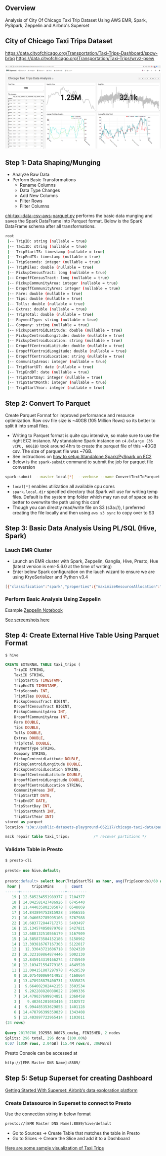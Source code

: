 ## Overview
Analysis of City Of Chicago Taxi Trip Dataset Using AWS EMR, Spark, PySpark, Zeppelin and Airbnb's Superset

## City of Chicago Taxi Trips Dataset
https://data.cityofchicago.org/Transportation/Taxi-Trips-Dashboard/spcw-brbq
https://data.cityofchicago.org/Transportation/Taxi-Trips/wrvz-psew

![](screenshots/superset_dashboard.PNG)

## Step 1: Data Shaping/Munging
- Analyze Raw Data
- Perform Basic Transformations
	- Rename Columns
	- Data Type Changes
	- Add New Columns
	- Filter Rows
	- Filter Columns

[chi-taxi-data-csv-aws-parquet.py](chi-taxi-data-csv-aws-parquet.py) performs the basic data munging and saves the Spark DataFrame into Parquet format. Below is the Spark DataFrame schema after all transformations.

```bash
root
 |-- TripID: string (nullable = true)
 |-- TaxiID: string (nullable = true)
 |-- TripStartTS: timestamp (nullable = true)
 |-- TripEndTS: timestamp (nullable = true)
 |-- TripSeconds: integer (nullable = true)
 |-- TripMiles: double (nullable = true)
 |-- PickupCensusTract: long (nullable = true)
 |-- DropoffCensusTract: long (nullable = true)
 |-- PickupCommunityArea: integer (nullable = true)
 |-- DropoffCommunityArea: integer (nullable = true)
 |-- Fare: double (nullable = true)
 |-- Tips: double (nullable = true)
 |-- Tolls: double (nullable = true)
 |-- Extras: double (nullable = true)
 |-- TripTotal: double (nullable = true)
 |-- PaymentType: string (nullable = true)
 |-- Company: string (nullable = true)
 |-- PickupCentroidLatitude: double (nullable = true)
 |-- PickupCentroidLongitude: double (nullable = true)
 |-- PickupCentroidLocation: string (nullable = true)
 |-- DropoffCentroidLatitude: double (nullable = true)
 |-- DropoffCentroidLongitude: double (nullable = true)
 |-- DropoffCentroidLocation: string (nullable = true)
 |-- CommunityAreas: integer (nullable = true)
 |-- TripStartDT: date (nullable = true)
 |-- TripEndDT: date (nullable = true)
 |-- TripStartDay: integer (nullable = true)
 |-- TripStartMonth: integer (nullable = true)
 |-- TripStartYear: integer (nullable = true)
```

## Step 2: Convert To Parquet
Create Parquet Format for improved performance and resource optimization. Raw csv file size is ~40GB (105 Million Rows) so its better to split it into small files.

- Writing to Parquet format is quite cpu intensive, so make sure to use the right EC2 instance. My standalone Spark instance on `c4.8xlarge (36 vCPU, 60GiB)` took around 4hrs to create the parquet file of this ~40GB csv. The size of parquet file was ~7GB.
- See instructions on [how to setup Standalone Spark/PySpark on EC2]( https://gist.github.com/codspire/ee4a46ec054f962d9ef028b27fcb2635)
- Below is the `spark-submit` command to submit the job for parquet file conversion
```bash
spark-submit  --master local[*]  --verbose --name ConvertTextToParquet --driver-memory 20g  --executor-memory 10g --num-executors 4 --conf spark.local.dir=/mnt/spark-tmp/ /mnt/data/chi-taxi-data-csv-aws-parquet.py
```

- `local[*]` enables utilization all available cpu cores
- `spark.local.dir` specified directory that Spark will use for writing temp files. Default is the system tmp folder which may run out of space so its better to overwrite the path using this conf
- Though you can directly read/write file on S3 (s3a://), I preferred creating the file locally and then using `aws s3 sync` to copy over to S3

## Step 3: Basic Data Analysis Using PL/SQL (Hive, Spark)
### Lauch EMR Cluster
- Launch an EMR cluster with Spark, Zeppelin, Ganglia, Hive, Presto, Hue (latest version is emr-5.6.0 at the time of writing)
- Enter below Spark configuration on the lauch wizard to ensure we are using KryoSerializer and Python v3.4

```bash
[{"classification":"spark","properties":{"maximizeResourceAllocation":"true"}},{"classification":"spark-defaults","properties":{"spark.serializer":"org.apache.spark.serializer.KryoSerializer"}},{"configurations":[{"classification":"export","properties":{"PYSPARK_PYTHON":"python34"}}],"classification":"spark-env","properties":{}}]
```

### Perform Basic Analysis Using Zeppelin
Example [Zeppelin Notebook](note.json)

[See screenshots here](zeppelin.md)

## Step 4: Create External Hive Table Using Parquet Format
```bash
$ hive
```
```sql
CREATE EXTERNAL TABLE taxi_trips (
    TripID STRING,
    TaxiID STRING,
    TripStartTS TIMESTAMP,
    TripEndTS TIMESTAMP,
    TripSeconds INT,
    TripMiles DOUBLE,
    PickupCensusTract BIGINT,
    DropoffCensusTract BIGINT,
    PickupCommunityArea INT,
    DropoffCommunityArea INT,
    Fare DOUBLE,
    Tips DOUBLE,
    Tolls DOUBLE,
    Extras DOUBLE,
    TripTotal DOUBLE,
    PaymentType STRING,
    Company STRING,
    PickupCentroidLatitude DOUBLE,
    PickupCentroidLongitude DOUBLE,
    PickupCentroidLocation STRING,
    DropoffCentroidLatitude DOUBLE,
    DropoffCentroidLongitude DOUBLE,
    DropoffCentroidLocation STRING,
    CommunityAreas INT,
    TripStartDT DATE,
    TripEndDT DATE,
    TripStartDay INT,
    TripStartMonth INT,
    TripStartYear INT)
stored as parquet
location 's3a://public-datasets-playground-062117/chicago-taxi-data/parquet/chi-taxi-trips-all/';
```
```sql
msck repair table taxi_trips;           /* recover partitions */
```

### Validate Table in Presto

```sql
$ presto-cli

presto> use hive.default;

presto:default> select hour(TripStartTS) as hour, avg(TripSeconds)/60 as tripInMins, count(1) as count from taxi_trips group by hour(TripStartTS) order by count desc;
 hour |     tripInMins     |  count
------+--------------------+---------
   19 | 12.585234551989377 | 7104377
   18 | 14.042581427486926 | 6745440
   20 | 11.444035802385878 | 6548069
   17 | 14.843894753815928 | 5956555
   21 | 10.946652785995106 | 5767988
   22 | 10.683772844717275 | 5493497
   16 | 15.134574050879708 | 5427821
   13 | 12.688132510566179 | 5167909
   15 | 14.585873584152186 | 5158962
   14 | 13.393816767167303 | 5122017
   12 |  12.33043721606718 | 5024320
   23 | 10.323169864874446 | 5002130
    9 | 12.845914319166274 | 4745949
   10 | 12.103471554779185 | 4649520
   11 | 12.004151887297978 | 4628539
    0 | 10.075400069414952 | 4168664
    8 | 13.478928875400731 | 3835823
    1 |  9.664002302442155 | 3503534
    2 |  9.202288828088022 | 2809336
    7 | 14.479037699934851 | 2360458
    3 |   9.40261201083416 | 2102572
    4 |  9.994485353629853 | 1401128
    6 | 14.478796399359839 | 1343408
    5 | 12.403897722965414 | 1103011
(24 rows)

Query 20170706_192558_00075_cmzkg, FINISHED, 2 nodes
Splits: 296 total, 296 done (100.00%)
0:07 [105M rows, 2.04GB] [15.4M rows/s, 306MB/s]
```
Presto Console can be accessed at
```bash
http://[EMR Master DNS Name]:8889/
```

## Step 5: Setup Superset for creating Dashboard
[Getting Started With Superset: Airbnb’s data exploration platform](https://gist.github.com/codspire/41dd399912fdafbefcd2f2eb76022363)

### Create Datasource in Superset to connect to Presto

Use the connection string in below format
```bash
presto://[EMR Master DNS Name]:8889/hive/default
```
- Go to Sources -> Create Table that matches the table in Presto
- Go to Slices -> Creare the Slice and add it to a Dashboard

[Here are some sample visualization of Taxi Trips](presto-superset.md)

